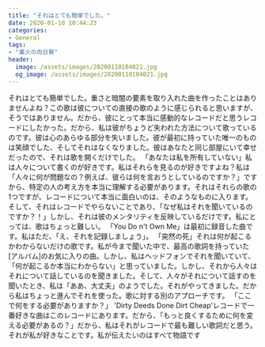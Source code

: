 ```yaml
---
title: "それはとても簡単でした。"
date: 2020-01-10 10:44:23
categories:
- General
tags:
- "業火の向日葵"
header:
  image: /assets/images/20200110104021.jpg
  og_image: /assets/images/20200110104021.jpg
---
```


それはとても簡単でした。重さと暗闇の要素を取り入れた曲を作ったことはありませんよね？この歌は彼についての直接の歌のように感じられると思いますが、そうではありません。だから、彼にとって本当に感動的なレコードだと思うレコードにしたかった。だから、私は彼がちょうど失われた方法について歌っているのです。彼は心のあらゆる部分を失いました。彼が最初に持っていた唯一のものは笑顔でした、そしてそれはなくなりました。彼はあなたと同じ部屋にいて幸せだったので、それは歌を開くだけでした。 「あなたは私を所有していない」私は人々について書くのが好きです。私はそれらを見るのが好きですよね？私は「人々に何が問題なの？例えば、彼らは何を言おうとしているのですか？」ですから、特定の人の考え方を本当に理解する必要があります。それはそれらの歌の1つですが、レコードについて本当に面白いのは、そのようなものに入ります。そして、それはレコードでやらないことであり、「なぜ私はそれを聞いているのですか？！」しかし、それは彼のメンタリティを反映しているだけです。私にとっては、歌はちょっと難しい。 「You Do n&#39;t Own Me」は最初に録音した曲です。私はただ、「え、それを記録しましょう」。 「突然の死」それは何が起こるかわからないだけの歌です。私が今まで聞いた中で、最高の歌詞を持っていた[アルバム]のお気に入りの曲。しかし、私はヘッドフォンでそれを聞いていて、「何が起こるか本当にわからない」と思っていました。しかし、それから人々はそれについて話しているのを聞きました。そして、人々がそれについて話すのを聞いたとき、私は「ああ、大丈夫」のようでした。それがやってきました。だから私はちょっと進んでそれを使った。歌に対する別のアプローチです。 「ここで何をする必要がありますか？」 &#39;Dirty Deeds Done Dirt Cheap&#39;レコードで一番好きな曲はこのレコードにあります。だから、「もっと良くするために何を変える必要があるの？」だから、私はそれがレコードで最も難しい歌詞だと思う。それが私が好きなことです。私が伝えたいのはすべて物語です
